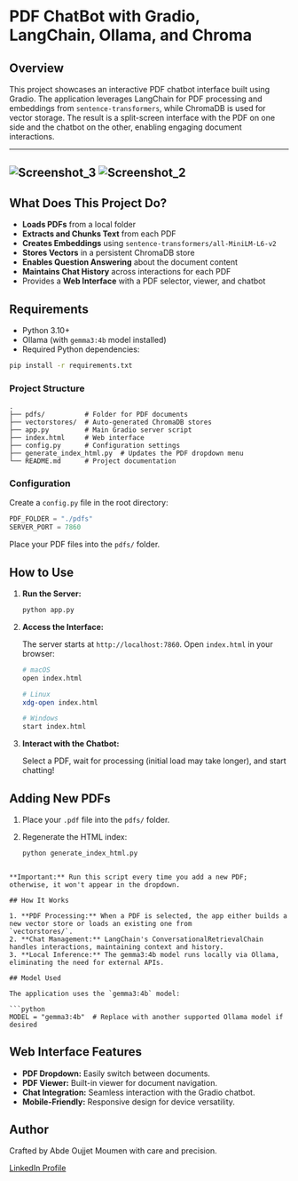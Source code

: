 # PDF ChatBot with Gradio, LangChain, Ollama, and Chroma

## Overview

This project showcases an interactive PDF chatbot interface built using Gradio. The application leverages LangChain for PDF
processing and embeddings from `sentence-transformers`, while ChromaDB is used for vector storage. The result is a split-screen
interface with the PDF on one side and the chatbot on the other, enabling engaging document interactions.


---
![Screenshot_3](https://github.com/user-attachments/assets/0f34fca1-40a4-434d-a88c-70878dd9bd95)
![Screenshot_2](https://github.com/user-attachments/assets/058b8a8f-8a31-4518-87eb-b9e6adbec697)
---

## What Does This Project Do?

- **Loads PDFs** from a local folder
- **Extracts and Chunks Text** from each PDF
- **Creates Embeddings** using `sentence-transformers/all-MiniLM-L6-v2`
- **Stores Vectors** in a persistent ChromaDB store
- **Enables Question Answering** about the document content
- **Maintains Chat History** across interactions for each PDF
- Provides a **Web Interface** with a PDF selector, viewer, and chatbot

## Requirements

- Python 3.10+
- Ollama (with `gemma3:4b` model installed)
- Required Python dependencies:

```bash
pip install -r requirements.txt
```

### Project Structure

```
.
├── pdfs/          # Folder for PDF documents
├── vectorstores/  # Auto-generated ChromaDB stores
├── app.py         # Main Gradio server script
├── index.html     # Web interface
├── config.py      # Configuration settings
├── generate_index_html.py  # Updates the PDF dropdown menu
└── README.md      # Project documentation
```

### Configuration

Create a `config.py` file in the root directory:

```python
PDF_FOLDER = "./pdfs"
SERVER_PORT = 7860
```

Place your PDF files into the `pdfs/` folder.

## How to Use

1. **Run the Server:**

   ```bash
   python app.py
   ```

2. **Access the Interface:**

   The server starts at `http://localhost:7860`. Open `index.html` in your browser:

   ```bash
   # macOS
   open index.html

   # Linux
   xdg-open index.html

   # Windows
   start index.html
   ```

3. **Interact with the Chatbot:**

   Select a PDF, wait for processing (initial load may take longer), and start chatting!

## Adding New PDFs

1. Place your `.pdf` file into the `pdfs/` folder.
2. Regenerate the HTML index:

   ```bash
   python generate_index_html.py
```

**Important:** Run this script every time you add a new PDF; otherwise, it won't appear in the dropdown.

## How It Works

1. **PDF Processing:** When a PDF is selected, the app either builds a new vector store or loads an existing one from
`vectorstores/`.
2. **Chat Management:** LangChain's ConversationalRetrievalChain handles interactions, maintaining context and history.
3. **Local Inference:** The gemma3:4b model runs locally via Ollama, eliminating the need for external APIs.

## Model Used

The application uses the `gemma3:4b` model:

```python
MODEL = "gemma3:4b"  # Replace with another supported Ollama model if desired
```

## Web Interface Features

- **PDF Dropdown:** Easily switch between documents.
- **PDF Viewer:** Built-in viewer for document navigation.
- **Chat Integration:** Seamless interaction with the Gradio chatbot.
- **Mobile-Friendly:** Responsive design for device versatility.

## Author

Crafted by Abde Oujjet Moumen with care and precision.

[LinkedIn Profile](https://www.linkedin.com/in/abde-oujjet-moumen/)
```
